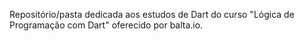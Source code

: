 Repositório/pasta dedicada aos estudos de Dart do curso "Lógica de Programação com Dart" oferecido por balta.io.